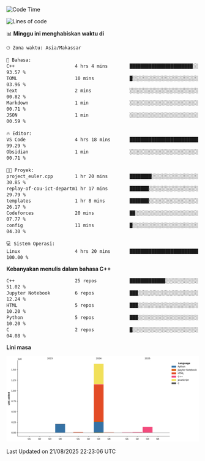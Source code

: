 <!--START_SECTION:waka-->
![Code Time](http://img.shields.io/badge/Code%20Time-405%20hrs%2050%20mins-blue)

![Lines of code](https://img.shields.io/badge/Sejak%20Hello%20World%20aku%20telah%20menulis-2.0%20million%20baris%20kode-blue)

📊 **Minggu ini menghabiskan waktu di** 

```text
🕑︎ Zona waktu: Asia/Makassar

💬 Bahasa: 
C++                      4 hrs 4 mins        ███████████████████████░░   93.57 % 
TOML                     10 mins             █░░░░░░░░░░░░░░░░░░░░░░░░   03.96 % 
Text                     2 mins              ░░░░░░░░░░░░░░░░░░░░░░░░░   00.82 % 
Markdown                 1 min               ░░░░░░░░░░░░░░░░░░░░░░░░░   00.71 % 
JSON                     1 min               ░░░░░░░░░░░░░░░░░░░░░░░░░   00.59 % 

🔥 Editor: 
VS Code                  4 hrs 18 mins       █████████████████████████   99.29 % 
Obsidian                 1 min               ░░░░░░░░░░░░░░░░░░░░░░░░░   00.71 % 

🐱‍💻 Proyek: 
project_euler.cpp        1 hr 20 mins        ████████░░░░░░░░░░░░░░░░░   30.85 % 
replay-of-cou-ict-departm1 hr 17 mins        ███████░░░░░░░░░░░░░░░░░░   29.79 % 
templates                1 hr 8 mins         ███████░░░░░░░░░░░░░░░░░░   26.17 % 
Codeforces               20 mins             ██░░░░░░░░░░░░░░░░░░░░░░░   07.77 % 
config                   11 mins             █░░░░░░░░░░░░░░░░░░░░░░░░   04.30 % 

💻 Sistem Operasi: 
Linux                    4 hrs 20 mins       █████████████████████████   100.00 % 
```

**Kebanyakan menulis dalam bahasa C++** 

```text
C++                      25 repos            █████████████░░░░░░░░░░░░   51.02 % 
Jupyter Notebook         6 repos             ███░░░░░░░░░░░░░░░░░░░░░░   12.24 % 
HTML                     5 repos             ███░░░░░░░░░░░░░░░░░░░░░░   10.20 % 
Python                   5 repos             ███░░░░░░░░░░░░░░░░░░░░░░   10.20 % 
C                        2 repos             █░░░░░░░░░░░░░░░░░░░░░░░░   04.08 % 
```



**Lini masa**

![Lines of Code chart](https://raw.githubusercontent.com/yusuf601/yusuf601/main/assets/bar_graph.png)


 Last Updated on 21/08/2025 22:23:06 UTC
<!--END_SECTION:waka-->

